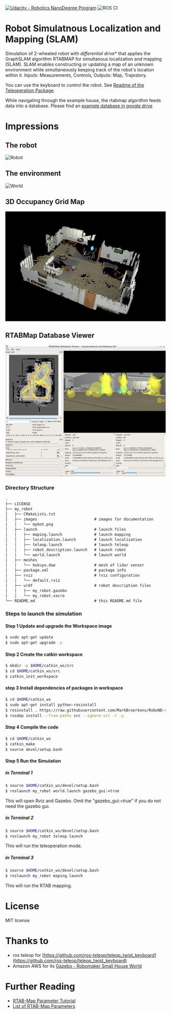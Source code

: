 [![Udacity - Robotics NanoDegree Program](https://s3-us-west-1.amazonaws.com/udacity-robotics/Extra+Images/RoboND_flag.png)](https://www.udacity.com/robotics) 
![ROS CI](https://github.com/MarkBroerkens/RoboND-slam/workflows/ROS%20CI/badge.svg)

# Robot Simulatnous Localization and Mapping (SLAM)
Simulation of 2-wheeled robot with *differential drive** that applies the GraphSLAM algorithm RTABMAP for simultanous localization and mapping (SLAM). 
SLAM enables constructing or updating a map of an unknown environment while simultaneously keeping track of the robot's location within it. Inputs: Measurements, Controls, Outputs: Map, Trajestory.

You can use the keyboard to control the robot. See [Readme of the Teleoperation Package](https://github.com/MarkBroerkens/RoboND-slam/blob/main/teleop_twist_keyboard/README.md).

While navigating through the example house, the rtabmap algorithm feeds data into a database.
Please find an [example database in google drive](https://drive.google.com/file/d/13yFbeKmmZcJY8Eg5G_mXbVAK3gq-PYAX/view?usp=sharing)


# Impressions
## The robot
![Robot](https://github.com/MarkBroerkens/RoboND-slam/blob/main/my_robot/images/mybot.png)

## The environment
![World](https://github.com/MarkBroerkens/RoboND-slam/RoboND-slam/blob/main/my_robot/images/gazebo_01.png)

## 3D Occupancy Grid Map
![3D Occupancy Grid](https://github.com/MarkBroerkens/RoboND-slam/blob/main/my_robot/images/OccupancyGrid.png)

## RTABMap Database Viewer
![RTABMap Database Viewer](https://github.com/MarkBroerkens/RoboND-slam/blob/main/my_robot/images/rtabmap-databaseviewer.png)


### Directory Structure
```
.
├── LICENSE
├── my_robot
│   ├── CMakeLists.txt
│   ├── images                         # images for documentation
│   │   └── mybot.png
│   ├── launch                         # launch files
│   │   ├── maping.launch              # launch mapping
│   │   ├── localization.launch        # launch localization
│   │   ├── teleop.launch              # launch teleop
│   │   ├── robot_description.launch   # launch robot
│   │   └── world.launch               # launch world
│   ├── meshes                         
│   │   └── hokuyo.dae                 # mesh of lidar sensor
│   ├── package.xml                    # package info
│   ├── rviz                           # rviz configuration
│   │   └── default.rviz
│   ├── urdf                           # robot description files
│   │   ├── my_robot.gazebo
│   │   └── my_robot.xacro
└── README.md                          # this README.md file

```


### Steps to launch the simulation

#### Step 1 Update and upgrade the Workspace image
```sh
$ sudo apt-get update
$ sudo apt-get upgrade -y
```

#### Step 2 Create the catkin workspace
```sh
$ mkdir -p $HOME/catkin_ws/src
$ cd $HOME/catkin_ws/src
$ catkin_init_workspace
```


#### step 3 Install dependencies of packages in workspace
```sh
$ cd $HOME/catkin_ws
$ sudo apt-get install python-rosinstall
$ rosinstall . https://raw.githubusercontent.com/MarkBroerkens/RoboND-slam/main/slam.rosinstall
$ rosdep install --from-paths src --ignore-src -r -y
```


#### Step 4 Compile the code
```sh
$ cd $HOME/catkin_ws
$ catkin_make
$ source devel/setup.bash
```


#### Step 5 Run the Simulation 
##### in Terminal 1
```sh
$ source $HOME/catkin_ws/devel/setup.bash
$ roslaunch my_robot world.launch gazebo_gui:=true

```
This will open Rviz and Gazebo. Omit the "gazebo_gui:=true" if you do not need the gazebo gui.

##### in Terminal 2
```sh
$ source $HOME/catkin_ws/devel/setup.bash
$ roslaunch my_robot teleop.launch

```
This will run the teleoperation mode.

##### in Terminal 3

```sh
$ source $HOME/catkin_ws/devel/setup.bash
$ roslaunch my_robot maping.launch
```
This will run the RTAB mapping.




# License
MIT license

# Thanks to
* ros teleop for [https://github.com/ros-teleop/teleop_twist_keyboard](https://github.com/ros-teleop/teleop_twist_keyboard)
* Amazon AWS for its [Gazebo - Robomaker Small House World](https://github.com/aws-robotics/aws-robomaker-small-house-world)

# Further Reading
* [RTAB-Map Parameter Tutorial](http://wiki.ros.org/rtabmap_ros/Tutorials/Advanced%20Parameter%20Tuning)
* [List of RTAB-Map Parameters](https://github.com/introlab/rtabmap/blob/master/corelib/include/rtabmap/core/Parameters.h)
